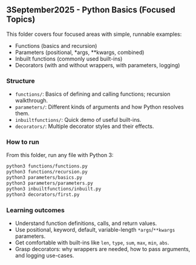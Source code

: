 ## 3September2025 - Python Basics (Focused Topics)

This folder covers four focused areas with simple, runnable examples:
- Functions (basics and recursion)
- Parameters (positional, *args, **kwargs, combined)
- Inbuilt functions (commonly used built-ins)
- Decorators (with and without wrappers, with parameters, logging)

### Structure
- `functions/`: Basics of defining and calling functions; recursion walkthrough.
- `parameters/`: Different kinds of arguments and how Python resolves them.
- `inbuiltfunctions/`: Quick demo of useful built-ins.
- `decorators/`: Multiple decorator styles and their effects.

### How to run
From this folder, run any file with Python 3:
```bash
python3 functions/functions.py
python3 functions/recursion.py
python3 parameters/basics.py
python3 parameters/parameters.py
python3 inbuiltfunctions/inbuilt.py
python3 decorators/first.py
```

### Learning outcomes
- Understand function definitions, calls, and return values.
- Use positional, keyword, default, variable-length `*args`/`**kwargs` parameters.
- Get comfortable with built-ins like `len`, `type`, `sum`, `max`, `min`, `abs`.
- Grasp decorators: why wrappers are needed, how to pass arguments, and logging use-cases. 